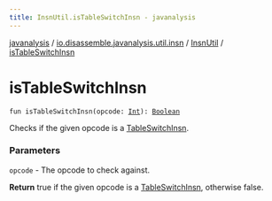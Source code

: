 ```yaml
---
title: InsnUtil.isTableSwitchInsn - javanalysis
---
```


[javanalysis](../../index.html) / [io.disassemble.javanalysis.util.insn](../index.html) / [InsnUtil](index.html) / [isTableSwitchInsn](./is-table-switch-insn.html)

# isTableSwitchInsn

`fun isTableSwitchInsn(opcode: `[`Int`](https://kotlinlang.org/api/latest/jvm/stdlib/kotlin/-int/index.html)`): `[`Boolean`](https://kotlinlang.org/api/latest/jvm/stdlib/kotlin/-boolean/index.html)

Checks if the given opcode is a [TableSwitchInsn](../../io.disassemble.javanalysis.insn/-table-switch-insn/index.html).

### Parameters

`opcode` - The opcode to check against.

**Return**
true if the given opcode is a [TableSwitchInsn](../../io.disassemble.javanalysis.insn/-table-switch-insn/index.html), otherwise false.

